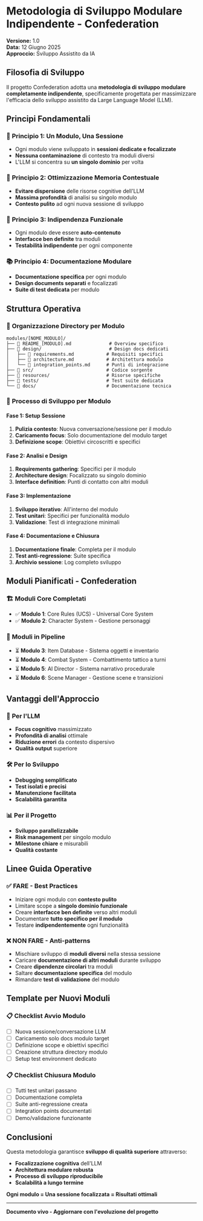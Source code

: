 # Metodologia di Sviluppo Modulare Indipendente - Confederation

**Versione:** 1.0  
**Data:** 12 Giugno 2025  
**Approccio:** Sviluppo Assistito da IA

## Filosofia di Sviluppo

Il progetto Confederation adotta una **metodologia di sviluppo modulare completamente indipendente**, specificamente progettata per massimizzare l'efficacia dello sviluppo assistito da Large Language Model (LLM).

## Principi Fondamentali

### 🎯 **Principio 1: Un Modulo, Una Sessione**
- Ogni modulo viene sviluppato in **sessioni dedicate e focalizzate**
- **Nessuna contaminazione** di contesto tra moduli diversi
- L'LLM si concentra su **un singolo dominio** per volta

### 🧠 **Principio 2: Ottimizzazione Memoria Contestuale**
- **Evitare dispersione** delle risorse cognitive dell'LLM
- **Massima profondità** di analisi su singolo modulo
- **Contesto pulito** ad ogni nuova sessione di sviluppo

### 🔗 **Principio 3: Indipendenza Funzionale**
- Ogni modulo deve essere **auto-contenuto**
- **Interfacce ben definite** tra moduli
- **Testabilità indipendente** per ogni componente

### 📚 **Principio 4: Documentazione Modulare**
- **Documentazione specifica** per ogni modulo
- **Design documents separati** e focalizzati
- **Suite di test dedicata** per modulo

## Struttura Operativa

### 📁 **Organizzazione Directory per Modulo**
```
modules/[NOME_MODULO]/
├── 📄 README_[MODULO].md              # Overview specifico
├── 📁 design/                         # Design docs dedicati
│   ├── 📄 requirements.md            # Requisiti specifici
│   ├── 📄 architecture.md            # Architettura modulo
│   └── 📄 integration_points.md      # Punti di integrazione
├── 📁 src/                           # Codice sorgente
├── 📁 resources/                     # Risorse specifiche
├── 📁 tests/                         # Test suite dedicata
└── 📁 docs/                          # Documentazione tecnica
```

### 🔄 **Processo di Sviluppo per Modulo**

#### **Fase 1: Setup Sessione**
1. **Pulizia contesto**: Nuova conversazione/sessione per il modulo
2. **Caricamento focus**: Solo documentazione del modulo target
3. **Definizione scope**: Obiettivi circoscritti e specifici

#### **Fase 2: Analisi e Design**
1. **Requirements gathering**: Specifici per il modulo
2. **Architecture design**: Focalizzato su singolo dominio
3. **Interface definition**: Punti di contatto con altri moduli

#### **Fase 3: Implementazione**
1. **Sviluppo iterativo**: All'interno del modulo
2. **Test unitari**: Specifici per funzionalità modulo
3. **Validazione**: Test di integrazione minimali

#### **Fase 4: Documentazione e Chiusura**
1. **Documentazione finale**: Completa per il modulo
2. **Test anti-regressione**: Suite specifica
3. **Archivio sessione**: Log completo sviluppo

## Moduli Pianificati - Confederation

### 🏗️ **Moduli Core Completati**
- ✅ **Modulo 1**: Core Rules (UCS) - Universal Core System
- ✅ **Modulo 2**: Character System - Gestione personaggi

### 🚧 **Moduli in Pipeline**
- ⏳ **Modulo 3**: Item Database - Sistema oggetti e inventario
- ⏳ **Modulo 4**: Combat System - Combattimento tattico a turni
- ⏳ **Modulo 5**: AI Director - Sistema narrativo procedurale
- ⏳ **Modulo 6**: Scene Manager - Gestione scene e transizioni

## Vantaggi dell'Approccio

### 🎯 **Per l'LLM**
- **Focus cognitivo** massimizzato
- **Profondità di analisi** ottimale
- **Riduzione errori** da contesto dispersivo
- **Qualità output** superiore

### 🛠️ **Per lo Sviluppo**
- **Debugging semplificato**
- **Test isolati e precisi**
- **Manutenzione facilitata**
- **Scalabilità garantita**

### 📊 **Per il Progetto**
- **Sviluppo parallelizzabile**
- **Risk management** per singolo modulo
- **Milestone chiare** e misurabili
- **Qualità costante**

## Linee Guida Operative

### ✅ **FARE - Best Practices**
- Iniziare ogni modulo con **contesto pulito**
- Limitare scope a **singolo dominio funzionale**
- Creare **interfacce ben definite** verso altri moduli
- Documentare **tutto specifico per il modulo**
- Testare **indipendentemente** ogni funzionalità

### ❌ **NON FARE - Anti-patterns**
- Mischiare sviluppo di **moduli diversi** nella stessa sessione
- Caricare **documentazione di altri moduli** durante sviluppo
- Creare **dipendenze circolari** tra moduli
- Saltare **documentazione specifica** del modulo
- Rimandare **test di validazione** del modulo

## Template per Nuovi Moduli

### 📋 **Checklist Avvio Modulo**
- [ ] Nuova sessione/conversazione LLM
- [ ] Caricamento solo docs modulo target
- [ ] Definizione scope e obiettivi specifici
- [ ] Creazione struttura directory modulo
- [ ] Setup test environment dedicato

### 📋 **Checklist Chiusura Modulo**
- [ ] Tutti test unitari passano
- [ ] Documentazione completa
- [ ] Suite anti-regressione creata
- [ ] Integration points documentati
- [ ] Demo/validazione funzionante

## Conclusioni

Questa metodologia garantisce **sviluppo di qualità superiore** attraverso:
- **Focalizzazione cognitiva** dell'LLM
- **Architettura modulare robusta**
- **Processo di sviluppo riproducibile**
- **Scalabilità a lungo termine**

**Ogni modulo = Una sessione focalizzata = Risultati ottimali**

---

**Documento vivo - Aggiornare con l'evoluzione del progetto** 